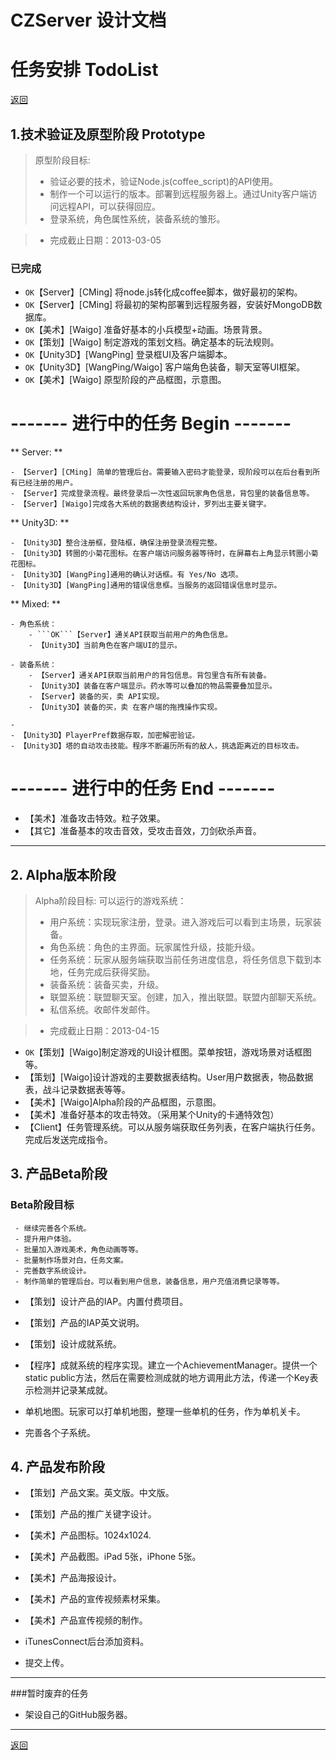 # CZServer 设计文档 #

# 任务安排 TodoList #

[返回](./index.md)


## 1.技术验证及原型阶段 Prototype

> 原型阶段目标:
> 
> - 验证必要的技术，验证Node.js(coffee_script)的API使用。
> - 制作一个可以运行的版本。部署到远程服务器上。通过Unity客户端访问远程API，可以获得回应。
> - 登录系统，角色属性系统，装备系统的雏形。

> - 完成截止日期：2013-03-05

### 已完成

- ```OK```【Server】[CMing] 将node.js转化成coffee脚本，做好最初的架构。
- ```OK```【Server】[CMing] 将最初的架构部署到远程服务器，安装好MongoDB数据库。
- ```OK```【美术】[Waigo] 准备好基本的小兵模型+动画。场景背景。
- ```OK```【策划】[Waigo] 制定游戏的策划文档。确定基本的玩法规则。
- ```OK```【Unity3D】[WangPing] 登录框UI及客户端脚本。
- ```OK```【Unity3D】[WangPing/Waigo] 客户端角色装备，聊天室等UI框架。
- ```OK```【美术】[Waigo] 原型阶段的产品框图，示意图。


# ------- 进行中的任务 Begin -------



** Server: ** 

```
- 【Server】[CMing] 简单的管理后台。需要输入密码才能登录，现阶段可以在后台看到所有已经注册的用户。
- 【Server】完成登录流程。最终登录后一次性返回玩家角色信息，背包里的装备信息等。
- 【Server】[Waigo]完成各大系统的数据表结构设计，罗列出主要关键字。
```

** Unity3D: **

```
- 【Unity3D】整合注册框，登陆框，确保注册登录流程完整。
- 【Unity3D】转圈的小菊花图标。在客户端访问服务器等待时，在屏幕右上角显示转圈小菊花图标。
- 【Unity3D】[WangPing]通用的确认对话框。有 Yes/No 选项。
- 【Unity3D】[WangPing]通用的错误信息框。当服务的返回错误信息时显示。

```

** Mixed: **

```
- 角色系统：
	- ```OK```【Server】通关API获取当前用户的角色信息。
	- 【Unity3D】当前角色在客户端UI的显示。

- 装备系统：
	- 【Server】通关API获取当前用户的背包信息。背包里含有所有装备。
	- 【Unity3D】装备在客户端显示。药水等可以叠加的物品需要叠加显示。
	- 【Server】装备的买，卖 API实现。
	- 【Unity3D】装备的买，卖 在客户端的拖拽操作实现。

- 
- 【Unity3D】PlayerPref数据存取，加密解密验证。
- 【Unity3D】塔的自动攻击技能。程序不断遍历所有的敌人，挑选距离近的目标攻击。

```

# ------- 进行中的任务 End -------


- 【美术】准备攻击特效。粒子效果。
- 【其它】准备基本的攻击音效，受攻击音效，刀剑砍杀声音。

---------------

## 2. Alpha版本阶段

> Alpha阶段目标: 可以运行的游戏系统：
> 
> - 用户系统：实现玩家注册，登录。进入游戏后可以看到主场景，玩家装备。
> - 角色系统：角色的主界面。玩家属性升级，技能升级。
> - 任务系统：玩家从服务端获取当前任务进度信息，将任务信息下载到本地，任务完成后获得奖励。
> - 装备系统：装备买卖，升级。
> - 联盟系统：联盟聊天室。创建，加入，推出联盟。联盟内部聊天系统。
> - 私信系统。收邮件发邮件。
     
> - 完成截止日期：2013-04-15


- ```OK```【策划】[Waigo]制定游戏的UI设计框图。菜单按钮，游戏场景对话框图等。
- 【策划】[Waigo]设计游戏的主要数据表结构。User用户数据表，物品数据表，战斗记录数据表等等。
- 【美术】[Waigo]Alpha阶段的产品框图，示意图。
- 【美术】准备好基本的攻击特效。（采用某个Unity的卡通特效包）
- 【Client】任务管理系统。可以从服务端获取任务列表，在客户端执行任务。完成后发送完成指令。



## 3. 产品Beta阶段

### Beta阶段目标

     - 继续完善各个系统。
     - 提升用户体验。
     - 批量加入游戏美术，角色动画等等。
     - 批量制作场景对白，任务文案。
     - 完善数字系统设计。
     - 制作简单的管理后台。可以看到用户信息，装备信息，用户充值消费记录等等。

- 【策划】设计产品的IAP。内置付费项目。
- 【策划】产品的IAP英文说明。
- 【策划】设计成就系统。

- 【程序】成就系统的程序实现。建立一个AchievementManager。提供一个static public方法，然后在需要检测成就的地方调用此方法，传递一个Key表示检测并记录某成就。

- 单机地图。玩家可以打单机地图，整理一些单机的任务，作为单机关卡。

- 完善各个子系统。



## 4. 产品发布阶段

- 【策划】产品文案。英文版。中文版。
- 【策划】产品的推广关键字设计。



- 【美术】产品图标。1024x1024.
- 【美术】产品截图。iPad 5张，iPhone 5张。
- 【美术】产品海报设计。
- 【美术】产品的宣传视频素材采集。
- 【美术】产品宣传视频的制作。
- iTunesConnect后台添加资料。
- 提交上传。



-----------

###暂时废弃的任务

- 架设自己的GitHub服务器。

-----------

[返回](./index.md)


